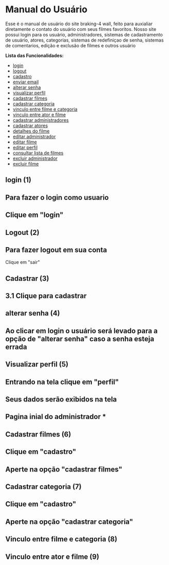 # Manual do Usuário

Esse é o manual de usuário do site braking-4 wall, feito para auxialiar diretamente o contato do usuário com seus filmes favoritos. Nosso site possui login para os usuário, administradores, sistemas de cadastramento de usuário, atores, categorias, sistemas de redefiniçao de senha, sistemas de comentarios, edição e exclusão de filmes e outros usuário 

**Lista das Funcionalidades:**

 - [login](#login)
 - [logout](#lpgout)
 - [cadastro ](#cadastro)  
 - [enviar email](#enviaremail)
 - [alterar senha](#alterarsenha)
 - [visualizar perfil](#visualizarperfil)
 - [cadastrar filmes](#cadastrarfilmes)
 - [cadastrar categoria](#cadastrarcategoria)
 - [vinculo entre filme e categoria](#vinculoatorecategoria)
 - [vinculo entre ator e filme](#vinculoatuaçoes)
 - [cadastrar administradores](#cadastraradministradores)
 - [cadastrar atores](#cadastraratores)
 - [detalhes do filme](#detalhesdofilme)
 - [editar administrador](#editaradministrador)
 - [editar filme](#editarfilme)
 - [editar perfil](editarperfil#)
 - [consultar lista de filmes](#listadefilmes)
 - [excluir administrador](#excluiradministrador)
 - [excluir filme](#excluirfilme) 

## login (1)  

## Para fazer o login como usuario 

## Clique em "login"
 
## Logout (2)

## Para fazer logout em sua conta 

Clique em "sair"

## Cadastrar (3)

## 3.1 Clique para cadastrar

## alterar senha (4)

## Ao clicar em login o usuário será levado para a opção de "alterar senha" caso a senha esteja errada

## Visualizar perfil (5)

## Entrando na tela clique em "perfil"

## Seus dados serão exibidos na tela

## Pagina inial do administrador *

## Cadastrar filmes (6)

## Clique em "cadastro"

## Aperte na opção "cadastrar filmes"

## Cadastrar categoria (7)

## Clique em "cadastro"

## Aperte na opção "cadastrar categoria"

## Vinculo entre filme e categoria (8)

## Vinculo entre ator e filme (9)
